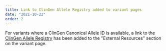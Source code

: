 ```yaml
---
title: Link to ClinGen Allele Registry added to variant pages
date: "2021-10-22"
order: 2
---
```


For variants where a ClinGen Canonical Allele ID is available, a link to the [ClinGen Allele Registry](https://reg.clinicalgenome.org/redmine/projects/registry/genboree_registry/landing) has been added to the "External Resources" section on the variant page.

<!-- end_excerpt -->
